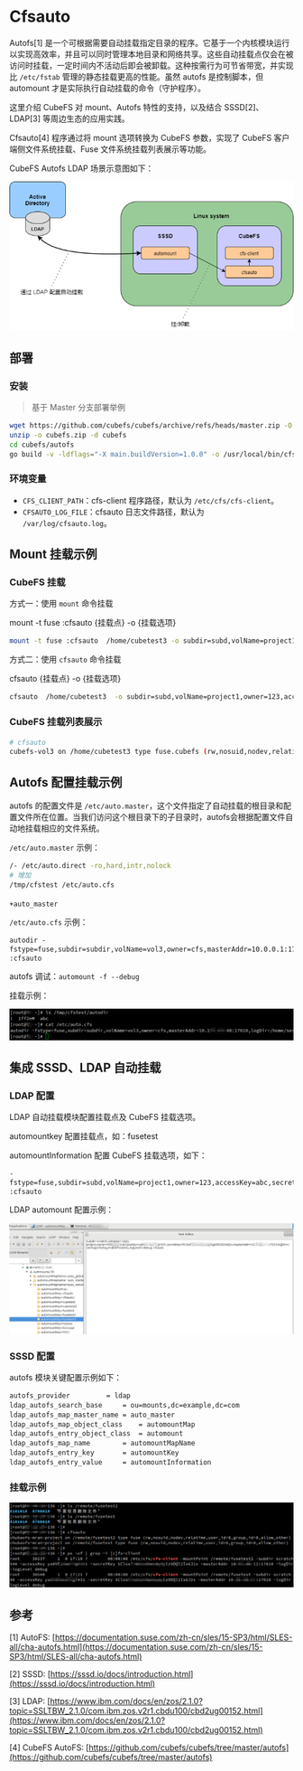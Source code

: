 # Cfsauto

Autofs[1] 是一个可根据需要自动挂载指定目录的程序。它基于一个内核模块运行以实现高效率，并且可以同时管理本地目录和网络共享。这些自动挂载点仅会在被访问时挂载，一定时间内不活动后即会被卸载。这种按需行为可节省带宽，并实现比 `/etc/fstab` 管理的静态挂载更高的性能。虽然 autofs 是控制脚本，但 automount 才是实际执行自动挂载的命令（守护程序）。

这里介绍 CubeFS 对 mount、Autofs 特性的支持，以及结合 SSSD[2]、LDAP[3] 等周边生态的应用实践。

Cfsauto[4] 程序通过将 mount 选项转换为 CubeFS 参数，实现了 CubeFS 客户端侧文件系统挂载、Fuse 文件系统挂载列表展示等功能。

CubeFS Autofs LDAP 场景示意图如下：

![示意图](./pic/autofs-1.png)


## 部署

### 安装

>基于 Master 分支部署举例
```bash
wget https://github.com/cubefs/cubefs/archive/refs/heads/master.zip -O cubefs.zip
unzip -o cubefs.zip -d cubefs
cd cubefs/autofs
go build -v -ldflags="-X main.buildVersion=1.0.0" -o /usr/local/bin/cfsauto
```

### 环境变量

* `CFS_CLIENT_PATH`：cfs-client 程序路径，默认为 `/etc/cfs/cfs-client`。
* `CFSAUTO_LOG_FILE`：cfsauto 日志文件路径，默认为 `/var/log/cfsauto.log`。
## Mount 挂载示例

### CubeFS 挂载

方式一：使用 `mount` 命令挂载

mount -t fuse :cfsauto {挂载点} -o {挂载选项}

```bash
mount -t fuse :cfsauto  /home/cubetest3 -o subdir=subd,volName=project1,owner=123,accessKey=abc,secretKey=xyz,masterAddr=10.0.0.12:17010,logDir=/var/logs/cfs/log,enablePosixACL,logLevel=debug
```

方式二：使用 `cfsauto` 命令挂载

cfsauto {挂载点} -o {挂载选项}

```bash
cfsauto  /home/cubetest3  -o subdir=subd,volName=project1,owner=123,accessKey=abc,secretKey=xyz,masterAddr=10.0.0.12:17010,logDir=/var/logs/cfs/log,enablePosixACL,logLevel=debug
```

### CubeFS 挂载列表展示

```bash
# cfsauto 
cubefs-vol3 on /home/cubetest3 type fuse.cubefs (rw,nosuid,nodev,relatime,user_id=0,group_id=0,allow_other)
```

## Autofs 配置挂载示例

autofs 的配置文件是 `/etc/auto.master`，这个文件指定了自动挂载的根目录和配置文件所在位置。当我们访问这个根目录下的子目录时，autofs会根据配置文件自动地挂载相应的文件系统。

`/etc/auto.master` 示例：

```bash
/- /etc/auto.direct -ro,hard,intr,nolock
# 增加
/tmp/cfstest /etc/auto.cfs

+auto_master
```

`/etc/auto.cfs` 示例：

```plain
autodir -fstype=fuse,subdir=subdir,volName=vol3,owner=cfs,masterAddr=10.0.0.1:17010,logDir=/home/service/logauto,enablePosixACL,logLever=debug :cfsauto
```

autofs 调试：`automount -f --debug`

挂载示例：

![挂载示例](./pic/autofs-2.png)


## 集成 SSSD、LDAP 自动挂载

### LDAP 配置

LDAP 自动挂载模块配置挂载点及 CubeFS 挂载选项。

automountkey 配置挂载点，如：fusetest

automountInformation 配置 CubeFS 挂载选项，如下：

```plain
-fstype=fuse,subdir=subd,volName=project1,owner=123,accessKey=abc,secretKey=xyz,masterAddr=10.0.0.12:17010,logDir=/var/logs/cfs/log,enablePosixACL,logLevel=debug :cfsauto
```
LDAP automount 配置示例：

![配置示例](./pic/autofs-3.png)


### SSSD 配置

autofs 模块关键配置示例如下：

```bash
autofs_provider			= ldap
ldap_autofs_search_base		= ou=mounts,dc=example,dc=com
ldap_autofs_map_master_name	= auto_master
ldap_autofs_map_object_class	= automountMap
ldap_autofs_entry_object_class	= automount
ldap_autofs_map_name		= automountMapName
ldap_autofs_entry_key		= automountKey
ldap_autofs_entry_value		= automountInformation
```

### 挂载示例

![挂载示例](./pic/autofs-4.png)


## 参考

[1] AutoFS: [https://documentation.suse.com/zh-cn/sles/15-SP3/html/SLES-all/cha-autofs.html](https://documentation.suse.com/zh-cn/sles/15-SP3/html/SLES-all/cha-autofs.html)

[2] SSSD: [https://sssd.io/docs/introduction.html](https://sssd.io/docs/introduction.html)

[3] LDAP: [https://www.ibm.com/docs/en/zos/2.1.0?topic=SSLTBW_2.1.0/com.ibm.zos.v2r1.cbdu100/cbd2ug00152.html](https://www.ibm.com/docs/en/zos/2.1.0?topic=SSLTBW_2.1.0/com.ibm.zos.v2r1.cbdu100/cbd2ug00152.html)

[4] CubeFS AutoFS: [https://github.com/cubefs/cubefs/tree/master/autofs](https://github.com/cubefs/cubefs/tree/master/autofs)

 

